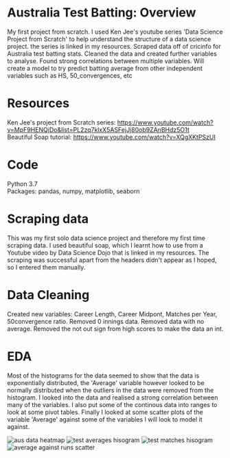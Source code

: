 # Australia Test Batting: Overview
My first project from scratch. I used Ken Jee's youtube series 'Data Science Project from Scratch' to help understand the structure of a data science project. the series is linked in my resources.
Scraped data off of cricinfo for Australia test batting stats. 
Cleaned the data and created further variables to analyse.
Found strong correlations between multiple variables.
Will create a model to try predict batting average from other independent variables such as HS, 50_convergences, etc

# Resources
Ken Jee's project from Scratch series: https://www.youtube.com/watch?v=MpF9HENQjDo&list=PL2zq7klxX5ASFejJj80ob9ZAnBHdz5O1t \
Beautiful Soap tutorial: https://www.youtube.com/watch?v=XQgXKtPSzUI

# Code
Python 3.7\
Packages: pandas, numpy, matplotlib, seaborn

# Scraping data
This was my first solo data science project and therefore my first time scraping data. I used beautiful soap, which I learnt how to use from a Youtube video by Data Science Dojo that is linked in my resources.
The scraping was successful apart from the headers didn't appear as I hoped, so I entered them manually.

# Data Cleaning
Created new variables: Career Length, Career Midpont, Matches per Year, 50convergence ratio.
Removed 0 innings data. 
Removed data with no average.
Removed the not out sign from high scores to make the data an int.

# EDA
Most of the histograms for the data seemed to show that the data is exponentially distributed, the 'Average' variable however looked to be normally distributed when the outliers in the data were removed from the histogram. I looked into the data and realised a strong correlation between many of the variables. I also put some of the continous data into ranges to look at some pivot tables. Finally I looked at some scatter plots of the variable 'Average' against some of the variables I will look to model it against. 

![aus data heatmap](https://user-images.githubusercontent.com/54070085/90396550-55578b80-e08e-11ea-8b49-9e30692c875e.png) 
![test averages hisogram](https://user-images.githubusercontent.com/54070085/90396609-6ef8d300-e08e-11ea-9acd-bc248eecf038.png) 
![test matches hisogram](https://user-images.githubusercontent.com/54070085/90396678-8637c080-e08e-11ea-8fc4-f3da549f80ee.png) 
![average against runs scatter](https://user-images.githubusercontent.com/54070085/90396188-adda5900-e08d-11ea-8b3d-14d6afa83559.png)







